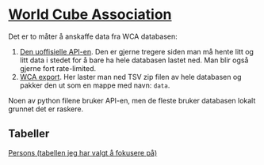 # [World Cube Association](https://www.worldcubeassociation.org)

Det er to måter å anskaffe data fra WCA databasen:

1. [Den uoffisielle API-en](https://wca-rest-api.robiningelbrecht.be). Den er gjerne tregere siden man må hente litt og litt data i stedet for å bare ha hele databasen lastet ned. Man blir også gjerne fort rate-limited.
2. [WCA export](https://www.worldcubeassociation.org/export/results). Her laster man ned TSV zip filen av hele databasen og pakker den ut som en mappe med navn: `data`.

Noen av python filene bruker API-en, men de fleste bruker databasen lokalt grunnet det er raskere.

## Tabeller

[Persons (tabellen jeg har valgt å fokusere på)](persons/readme.md)
